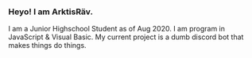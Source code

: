 ### Heyo! I am ArktisRäv. 

I am a Junior Highschool Student as of Aug 2020. I am program in JavaScript & Visual Basic. My current project is a dumb discord bot that makes things do things.

<!--
**ArktisRav/ArktisRav** is a ✨ _special_ ✨ repository because its `README.md` (this file) appears on your GitHub profile.

Here are some ideas to get you started:

- 🔭 I’m currently working on ...
- 🌱 I’m currently learning ...
- 👯 I’m looking to collaborate on ...
- 🤔 I’m looking for help with ...
- 💬 Ask me about ...
- 📫 How to reach me: ...
- 😄 Pronouns: ...
- ⚡ Fun fact: ...
-->
